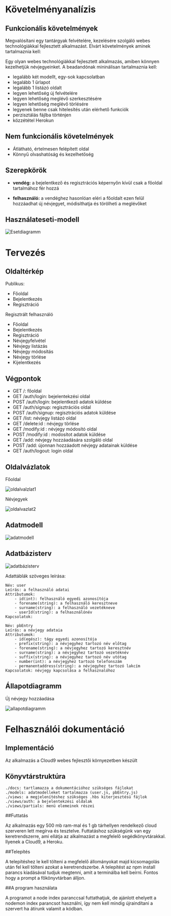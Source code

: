 # Követelményanalízis

## Funkcionális követelmények

Megvalósítani egy tantárgyak felvételére, kezelésére szolgáló webes
technológiákkal fejlesztett alkalmazást. Elvárt követelmények aminek
tartalmaznia kell:

Egy olyan webes technológiákkal fejlesztett alkalmazás, amiben
könnyen kezelhetjük névjegyeinket. A beadandónak mininálisan tartalmaznia kell:

* legalább két modellt, egy-sok kapcsolatban
* legalább 1 űrlapot
* legalább 1 listázó oldalt
* legyen lehetőség új felvételére
* legyen lehetőség meglévő szerkesztésére
* legyen lehetőség meglévő törlésére
* legyenek benne csak hitelesítés után elérhető funkciók
* perzisztálás fájlba történjen
* közzététel Herokun

## Nem funkcionális követelmények

* Átlátható, értelmesen felépített oldal
* Könnyű olvashatóság és kezelhetőség

## Szerepkörök

* __vendég:__ a bejelentkező és regisztrációs képernyőn kívül
csak a főoldal tartalmához fér hozzá

* __felhasználó:__ a vendéghez hasonlóan eléri a főoldalt ezen felül 
hozzáadhat új névjegyet, módisíthatja és törölheti a meglévőket

## Használateseti-modell

![Esetdiagramm](docs/img/hasznalateset.png)

# Tervezés

## Oldaltérkép

Publikus:

- Főoldal
- Bejelentkezés
- Regisztráció

Regisztrált felhasználó

- Főoldal
- Bejelentkezés
- Regisztráció
- Névjegyfelvétel
- Névjegy listázás
- Névjegy módosítás
- Névjegy törlése
- Kijelentkezés

## Végpontok

* GET /: főoldal
* GET /auth/login: bejelentekzési oldal
* POST /auth/login: bejelentkező adatok küldése
* GET /auth/signup: regisztrációs oldal
* POST /auth/signup: regisztrációs adatok küldése
* GET /list: névjegy listázó oldal
* GET /delete:id : névjegy törlése
* GET /modify:id : névjegy módosító oldal
* POST /modify:id : modosítot adatok küldése
* GET /add: névjegy hozzáadására szolgáló oldal
* POST /add: újonnan hozzáadott névjegy adatainak küldése
* GET /auth/logout: login oldal

## Oldalvázlatok

Főoldal

![oldalvalzlat1](docs/img/info.jpg)

Névjegyek

![oldalvazlat2](docs/img/contacts.jpg)

## Adatmodell

![adatmodell](docs/img/data.png)

## Adatbázisterv

![adatbázisterv](docs/img/database.png)

Adattáblák szöveges leírása:

    Név: user
    Leírás: a felhasználó adatai
    Attributumok:
        - id(int): felhasználó egyedi azonosítója
        - forename(string): a felhasználó keresztneve
        - surname(string): a felhasználó vezetékneve
        - userId(string): a felhasználónév
    Kapcsolatok:
    
    Név: pbEntry
    Leírás: a névjegy adataia
    Attributumok:
        - id(egész): tágy egyedi azonosítója
        - prefix(string): a névjegyhez tartozó név előtag
        - forename(string): a névjegyhez tartozó keresztnév
        - surname(string): a névjegyhez tartozó vezetéknév
        - suffix(string): a névjegyhez tartozó név utótag
        - number(int): a névjegyhez tartozó telefonszám
        - permanentaddress(string): a névjegyhez tartozó lakcím
    Kapcsolatok: névjegy kapcsolása a felhasznalóhoz

## Állapotdiagramm

Új névjegy hozzáadása

![allapotdiagramm](docs/img/flow.png)

# Felhasználói dokumentáció

## Implementáció

Az alkalmazás a Cloud9 webes fejlesztői környezetben készült

## Könyvtárstruktúra
    
    ./docs: tartlamazza a dokumentációhoz szükséges fájlokat
    ./models: adatmodelleket tartalmazza (user.js, pbEntry.js)
    ./views: a megjelenítéshez szükséges .hbs kiterjesztésü fájlok
    ./views/auth: a bejelentekzési oldalak
    ./views/partials: menü elemeinek részei
    
##Futtatás

Az alkalmazás egy 500 mb ram-mal és 1 gb tárhellyen rendelkező cloud szerveren lett megírva és tesztelve.
Futtatáshoz szükségünk van egy keretrendszerre, ami ellátja az alkalmazást a megfelelő segédkönyvtárakkal. Ilyenek a Cloud9, a Heroku.

##Telepítés

A telepítéshez le kell tölteni a megfelelő állományokat majd kicsomagolás után fel kell tölteni azokat a keretrendszerbe. A telepítést az npm install parancs kiadásával tudjuk megtenni, amit a terminálba kell beírni.
Fontos hogy a prompt a főkönyvtárban álljon.

##A program használata

A programot a node index paranccsal futtathatjuk, de ajánlott ehelyett a nodemon index parancsot használni, így nem kell mindig újraindítani a szervert ha átírunk valamit a kódban.
    
    
    
    
    
    
    










